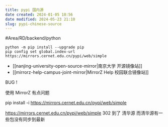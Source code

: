 ```yaml
---
title: pypi 国内源
date created: 2024-01-05 18:56
date modified: 2024-05-23 21:10
slug: pypi-chinese-source
---
```

#Area/RD/backend/python 

```
python -m pip install --upgrade pip
pip config set global.index-url https://mirrors.cernet.edu.cn/pypi/web/simple
```


- [[nanjing-university-open-source-mirror|南京大学 开源镜像站]]
- [[mirrorz-help-campus-joint-mirror|MirrorZ Help 校园联合镜像站]]


BUG !

使用 MirrorZ 有点问题

pip install -i https://mirrors.cernet.edu.cn/pypi/web/simple

https://mirrors.cernet.edu.cn/pypi/web/simple 302 到了 清华源
而清华源有一些包没有同步到最新
